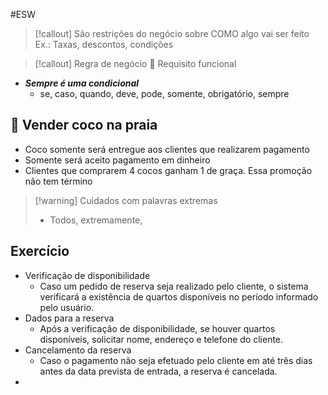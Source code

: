 #ESW 

> [!callout] São restrições do negócio sobre COMO algo vai ser feito
> Ex.: Taxas, descontos, condições

> [!callout] Regra de negócio 🤝 Requisito funcional

- ***Sempre é uma condicional***
	- se, caso, quando, deve, pode, somente, obrigatório, sempre
## 🥥 Vender coco na praia
- Coco somente será entregue aos clientes que realizarem pagamento
- Somente será aceito pagamento em dinheiro
- Clientes que comprarem 4 cocos ganham 1 de graça. Essa promoção não tem término


> [!warning] Cuidados com palavras extremas
> - Todos, extremamente,


## Exercício
- Verificação de disponibilidade
	- Caso um pedido de reserva seja realizado pelo cliente, o sistema verificará a existência de quartos disponíveis no período informado pelo usuário.
- Dados para a reserva
	- Após a verificação de disponibilidade, se houver quartos disponíveis, solicitar nome, endereço e telefone do cliente.
- Cancelamento da reserva
	- Caso o pagamento não seja efetuado pelo cliente em até três dias antes da data prevista de entrada, a reserva é cancelada.
- 
